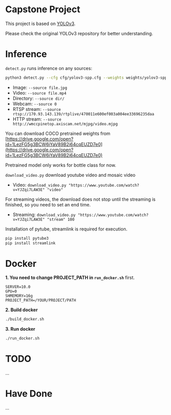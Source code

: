 # Capstone Project

This project is based on [YOLOv3](https://github.com/ultralytics/yolov3).

Please check the original YOLOv3 repository for better understanding.

# Inference

`detect.py` runs inference on any sources:

```bash
python3 detect.py --cfg cfg/yolov3-spp.cfg --weights weights/yolov3-spp-ultralytics.pt --source ...
```

- Image:  `--source file.jpg`
- Video:  `--source file.mp4`
- Directory:  `--source dir/`
- Webcam:  `--source 0`
- RTSP stream:  `--source rtsp://170.93.143.139/rtplive/470011e600ef003a004ee33696235daa`
- HTTP stream:  `--source http://wmccpinetop.axiscam.net/mjpg/video.mjpg`

You can download COCO pretrained weights from [https://drive.google.com/open?id=1LezFG5g3BCW6iYaV89B2i64cqEUZD7e0](https://drive.google.com/open?id=1LezFG5g3BCW6iYaV89B2i64cqEUZD7e0)

Pretrained model only works for bottle class for now.

`download_video.py` download youtube video and mosaic video
- Video: `download_video.py "https://www.youtube.com/watch?v=YJZqi7LAW3E" "video"`

For streaming videos, the download does not stop until the streaming is finished, so you need to set an end time.
- Streaming: `download_video.py "https://www.youtube.com/watch?v=YJZqi7LAW3E" "stream" 100`


Installation of pytube, streamlink is required for execution.
```bash
pip install pytube3
pip install streamlink
```

# Docker

**1. You need to change PROJECT_PATH in `run_docker.sh`** first. 

```shell
SERVER=10.0
GPU=0
SHMEMORY=16g
PROJECT_PATH=/YOUR/PROJECT/PATH
```

**2. Build docker**

```bash
./build_docker.sh
```

**3. Run docker**

```bash
./run_docker.sh
```

# TODO

...

# Have Done

...
